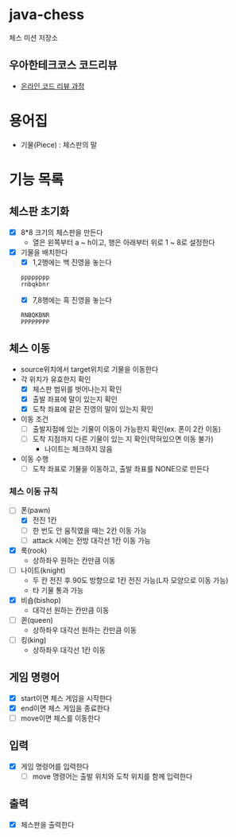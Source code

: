 # java-chess

체스 미션 저장소

## 우아한테크코스 코드리뷰

- [온라인 코드 리뷰 과정](https://github.com/woowacourse/woowacourse-docs/blob/master/maincourse/README.md)

# 용어집

- 기물(Piece) : 체스판의 말

# 기능 목록

## 체스판 초기화

- [x] 8*8 크기의 체스판을 만든다
    - 열은 왼쪽부터 a ~ h이고, 행은 아래부터 위로 1 ~ 8로 설정한다
- [x] 기물을 배치한다
    - [x] 1,2행에는 백 진영을 놓는다
  ```
  pppppppp
  rnbqkbnr
  ```
    - [x] 7,8행에는 흑 진영을 놓는다
  ```
  RNBQKBNR
  PPPPPPPP
  ```

## 체스 이동
- source위치에서 target위치로 기물을 이동한다
- 각 위치가 유효한지 확인
  - [x] 체스판 범위를 벗어나는지 확인
  - [x] 출발 좌표에 말이 있는지 확인
  - [x] 도착 좌표에 같은 진영의 말이 있는지 확인

- 이동 조건
    - [ ] 출발지점에 있는 기물이 이동이 가능한지 확인(ex. 폰이 2칸 이동)
    - [ ] 도착 지점까지 다른 기물이 있는 지 확인(막혀있으면 이동 불가)
        - 나이트는 체크하지 않음

- 이동 수행
    - [ ] 도착 좌표로 기물을 이동하고, 출발 좌표를 NONE으로 만든다

### 체스 이동 규칙

- [ ] 폰(pawn)
    - [x] 전진 1칸
    - [ ] 한 번도 안 움직였을 때는 2칸 이동 가능
    - [ ] attack 시에는 전방 대각선 1칸 이동 가능
- [x] 룩(rook)
    - 상하좌우 원하는 칸만큼 이동
- [ ] 나이트(knight)
    - 두 칸 전진 후 90도 방향으로 1칸 전진 가능(L자 모양으로 이동 가능)
    - 타 기물 통과 가능
- [x] 비숍(bishop)
    - 대각선 원하는 칸만큼 이동
- [ ] 퀸(queen)
    - 상하좌우 대각선 원하는 칸만큼 이동
- [ ] 킹(king)
    - 상하좌우 대각선 1칸 이동

## 게임 명령어

- [x] start이면 체스 게임을 시작한다
- [x] end이면 체스 게임을 종료한다
- [ ] move이면 체스를 이동한다

## 입력

- [x] 게임 명령어를 입력한다
    - [ ] move 명령어는 출발 위치와 도착 위치를 함께 입력한다

## 출력

- [x] 체스판을 출력한다